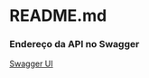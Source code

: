 # README.md

### Endereço da API no Swagger

[Swagger UI](https://springboot2-test.herokuapp.com/swagger-ui.html)